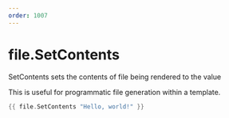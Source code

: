 ```yaml
---
order: 1007
---
```

<!-- Generated by tools/docgen. DO NOT EDIT. -->

# file.SetContents

SetContents sets the contents of file being rendered to the value

This is useful for programmatic file generation within a template.

```go
{{ file.SetContents "Hello, world!" }}
```

